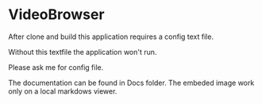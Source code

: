 # VideoBrowser

After clone and build this application requires a config text file.

Without this textfile the application won't run.

Please ask me for config file.

The documentation can be found in Docs folder. The embeded image work only on a local markdows viewer.